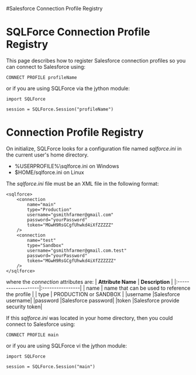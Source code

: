 #Salesforce Connection Profile Registry

# SQLForce Connection Profile Registry #

This page describes how to register Salesforce connection profiles so you can connect
to Salesforce using:
```
CONNECT PROFILE profileName
```
or if you are using SQLForce via the jython module:
```
import SQLForce

session = SQLForce.Session("profileName")
```


# Connection Profile Registry #

On initialize, SQLForce looks for a configuration file named _sqlforce.ini_ in the current
user's home directory.
  * %USERPROFILE%\sqlforce.ini on Windows
  * $HOME/sqlforce.ini on Linux

The _sqlforce.ini_ file must be an XML file in the following format:
```
<sqlforce>
	<connection 
		name="main"
		type="Production"
		username="gsmithfarmer@gmail.com"
		password="yourPassword"
		token="MGwH9RsGCgfUhwkd4iXfZZZZZ"
	/>
	<connection 
		name="test"
		type="Sandbox"
		username="gsmithfarmer@gmail.com.test"
		password="yourPassword"
		token="MGwH9RsGCgfUhwkd4iXfZZZZZZ"
	/>	
</sqlforce>
```
where the _connection_ attributes are:
| **Attribute Name** | **Description** |
|:-------------------|:----------------|
| name               | name that can be used to reference the profile |
| type               | PRODUCTION or SANDBOX |
|username            |Salesforce username|
|password            |Salesforce password|
|token               |Salesforce provide security token|

If this _sqlforce.ini_ was located in your home directory, then you could connect to
Salesforce using:
```
CONNECT PROFILE main
```
or if you are using SQLForce vi the jython module:
```
import SQLForce

session = SQLForce.Session("main")
```